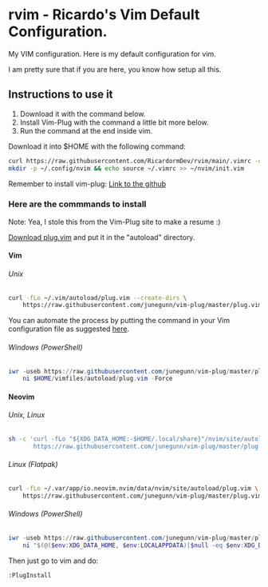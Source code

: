 # rvim - Ricardo's Vim Default Configuration.

My VIM configuration.
Here is my default configuration for vim.


I am pretty sure that if you are here, you know how setup all this.

## Instructions to use it

 1. Download it with the command below.
 2. Install Vim-Plug with the command a little bit more below.
 3. Run the command at the end inside vim.

Download it into $HOME with the following command:

```sh
curl https://raw.githubusercontent.com/RicardormDev/rvim/main/.vimrc -o .vimrc;
mkdir -p ~/.config/nvim && echo source ~/.vimrc >> ~/nvim/init.vim
```

Remember to install vim-plug:
[Link to the github](https://github.com/junegunn/vim-plug)


### Here are the commmands to install
Note: Yea, I stole this from the Vim-Plug site to make a resume :)

[Download plug.vim](https://raw.githubusercontent.com/junegunn/vim-plug/master/plug.vim)
and put it in the "autoload" directory.

#### Vim

###### Unix

```sh
curl -fLo ~/.vim/autoload/plug.vim --create-dirs \
    https://raw.githubusercontent.com/junegunn/vim-plug/master/plug.vim
```

You can automate the process by putting the command in your Vim configuration
file as suggested [here][auto].

[auto]: https://github.com/junegunn/vim-plug/wiki/tips#automatic-installation

###### Windows (PowerShell)

```powershell
iwr -useb https://raw.githubusercontent.com/junegunn/vim-plug/master/plug.vim |`
    ni $HOME/vimfiles/autoload/plug.vim -Force
```

#### Neovim

###### Unix, Linux

```sh
sh -c 'curl -fLo "${XDG_DATA_HOME:-$HOME/.local/share}"/nvim/site/autoload/plug.vim --create-dirs \
       https://raw.githubusercontent.com/junegunn/vim-plug/master/plug.vim'
```

###### Linux (Flatpak)

```sh
curl -fLo ~/.var/app/io.neovim.nvim/data/nvim/site/autoload/plug.vim \
    https://raw.githubusercontent.com/junegunn/vim-plug/master/plug.vim
```

###### Windows (PowerShell)

```powershell
iwr -useb https://raw.githubusercontent.com/junegunn/vim-plug/master/plug.vim |`
    ni "$(@($env:XDG_DATA_HOME, $env:LOCALAPPDATA)[$null -eq $env:XDG_DATA_HOME])/nvim-data/site/autoload/plug.vim" -Force
```


Then just go to vim and do: 

```
:PlugInstall
```
